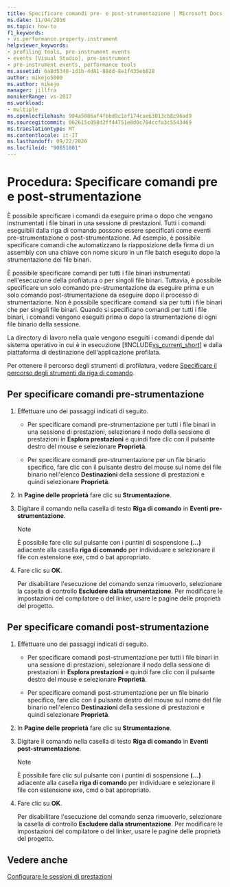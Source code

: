 ```yaml
---
title: Specificare comandi pre- e post-strumentazione | Microsoft Docs
ms.date: 11/04/2016
ms.topic: how-to
f1_keywords:
- vs.performance.property.instrument
helpviewer_keywords:
- profiling tools, pre-instrument events
- events [Visual Studio], pre-instrument
- pre-instrument events, performance tools
ms.assetid: 6a8d5340-1d1b-4d81-88dd-8e1f435eb828
author: mikejo5000
ms.author: mikejo
manager: jillfra
monikerRange: vs-2017
ms.workload:
- multiple
ms.openlocfilehash: 904a5086af4fbbd9c1ef174cae63013cb8c96ad9
ms.sourcegitcommit: 062615c058d2ff44751e8d0c704ccfa3c5543469
ms.translationtype: MT
ms.contentlocale: it-IT
ms.lasthandoff: 09/22/2020
ms.locfileid: "90851801"
---
```

# <a name="how-to-specify-pre--and-post-instrument-commands"></a>Procedura: Specificare comandi pre e post-strumentazione

È possibile specificare i comandi da eseguire prima o dopo che vengano instrumentati i file binari in una sessione di prestazioni. Tutti i comandi eseguibili dalla riga di comando possono essere specificati come eventi pre-strumentazione o post-strumentazione. Ad esempio, è possibile specificare comandi che automatizzano la riapposizione della firma di un assembly con una chiave con nome sicuro in un file batch eseguito dopo la strumentazione dei file binari.

È possibile specificare comandi per tutti i file binari instrumentati nell'esecuzione della profilatura o per singoli file binari. Tuttavia, è possibile specificare un solo comando pre-strumentazione da eseguire prima e un solo comando post-strumentazione da eseguire dopo il processo di strumentazione. Non è possibile specificare comandi sia per tutti i file binari che per singoli file binari. Quando si specificano comandi per tutti i file binari, i comandi vengono eseguiti prima o dopo la strumentazione di ogni file binario della sessione.

La directory di lavoro nella quale vengono eseguiti i comandi dipende dal sistema operativo in cui è in esecuzione [!INCLUDE[vs_current_short](../code-quality/includes/vs_current_short_md.md)] e dalla piattaforma di destinazione dell'applicazione profilata.

Per ottenere il percorso degli strumenti di profilatura, vedere [Specificare il percorso degli strumenti da riga di comando](../profiling/specifying-the-path-to-profiling-tools-command-line-tools.md).

## <a name="to-specify-pre-instrument-commands"></a>Per specificare comandi pre-strumentazione

1. Effettuare uno dei passaggi indicati di seguito.

    - Per specificare comandi pre-strumentazione per tutti i file binari in una sessione di prestazioni, selezionare il nodo della sessione di prestazioni in **Esplora prestazioni** e quindi fare clic con il pulsante destro del mouse e selezionare **Proprietà**.

    - Per specificare comandi pre-strumentazione per un file binario specifico, fare clic con il pulsante destro del mouse sul nome del file binario nell'elenco **Destinazioni** della sessione di prestazioni e quindi selezionare **Proprietà**.

2. In **Pagine delle proprietà** fare clic su **Strumentazione**.

3. Digitare il comando nella casella di testo **Riga di comando** in **Eventi pre-strumentazione**.

    > [!NOTE]
    > È possibile fare clic sul pulsante con i puntini di sospensione **(...)** adiacente alla casella **riga di comando** per individuare e selezionare il file con estensione exe, cmd o bat appropriato.

4. Fare clic su **OK**.

     Per disabilitare l'esecuzione del comando senza rimuoverlo, selezionare la casella di controllo **Escludere dalla strumentazione**. Per modificare le impostazioni del compilatore o del linker, usare le pagine delle proprietà del progetto.

## <a name="to-specify-post-instrument-commands"></a>Per specificare comandi post-strumentazione

1. Effettuare uno dei passaggi indicati di seguito.

    - Per specificare comandi post-strumentazione per tutti i file binari in una sessione di prestazioni, selezionare il nodo della sessione di prestazioni in **Esplora prestazioni** e quindi fare clic con il pulsante destro del mouse e selezionare **Proprietà**.

    - Per specificare comandi post-strumentazione per un file binario specifico, fare clic con il pulsante destro del mouse sul nome del file binario nell'elenco **Destinazioni** della sessione di prestazioni e quindi selezionare **Proprietà**.

2. In **Pagine delle proprietà** fare clic su **Strumentazione**.

3. Digitare il comando nella casella di testo **Riga di comando** in **Eventi post-strumentazione**.

    > [!NOTE]
    > È possibile fare clic sul pulsante con i puntini di sospensione **(...)** adiacente alla casella **riga di comando** per individuare e selezionare il file con estensione exe, cmd o bat appropriato.

4. Fare clic su **OK**.

     Per disabilitare l'esecuzione del comando senza rimuoverlo, selezionare la casella di controllo **Escludere dalla strumentazione**. Per modificare le impostazioni del compilatore o del linker, usare le pagine delle proprietà del progetto.

## <a name="see-also"></a>Vedere anche

[Configurare le sessioni di prestazioni](../profiling/configuring-performance-sessions.md)
